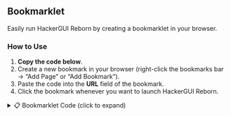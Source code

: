 ## Bookmarklet

Easily run HackerGUI Reborn by creating a bookmarklet in your browser.

### How to Use

1. **Copy the code below**.
2. Create a new bookmark in your browser (right-click the bookmarks bar → “Add Page” or “Add Bookmark”).
3. Paste the code into the **URL** field of the bookmark.
4. Click the bookmark whenever you want to launch HackerGUI Reborn.

<details>
<summary>📋 Bookmarklet Code (click to expand)</summary>

```javascript
javascript:(function(){
    var u='https://raw.githubusercontent.com/Alex236508/HackerGUI-Reborn/refs/heads/main/GUI%20Reborn.js';
    function inject(code){
        var b=new Blob([code],{type:'application/javascript'});
        var url=URL.createObjectURL(b);
        var s=document.createElement('script');
        s.src=url;
        s.onload=function(){URL.revokeObjectURL(url); console.log('Blob script loaded');};
        s.onerror=function(){alert('Failed to execute blob script');};
        (document.head||document.documentElement).appendChild(s);
    }
    fetch(u)
      .then(function(r){if(!r.ok)throw new Error(r.status); return r.text();})
      .then(inject)
      .catch(function(e){alert('Load failed: '+e);});
})();





## Notes:

#### Shift+h to hide

#### Shift + f to hide topbar on embedded browser

#### Shift + s to hide embedded browser
